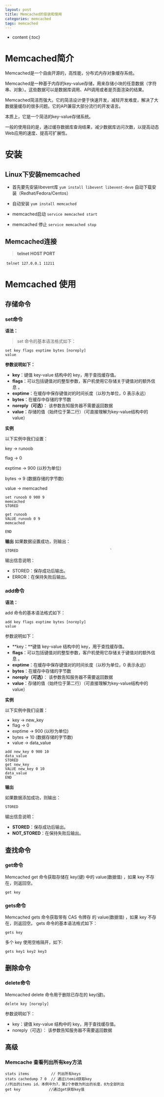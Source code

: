 ```yaml
---
layout: post
title: Memcached的安装和使用
categories: memcached
tags: memcached
---
```


* content
{:toc}

# Memcached简介
Memcached是一个自由开源的，高性能，分布式内存对象缓存系统。

Memcached是一种基于内存的key-value存储，用来存储小块的任意数据（字符串、对象）。这些数据可以是数据库调用、API调用或者是页面渲染的结果。

Memcached简洁而强大。它的简洁设计便于快速开发，减轻开发难度，解决了大数据量缓存的很多问题。它的API兼容大部分流行的开发语言。

本质上，它是一个简洁的key-value存储系统。

一般的使用目的是，通过缓存数据库查询结果，减少数据库访问次数，以提高动态Web应用的速度、提高可扩展性。





# 安装
## Linux下安装memcached
* 首先要先安装libevent库
​       `yum install libevent libevent-deve`        自动下载安装（Redhat/Fedora/Centos）

* 自动安装
  `yum install memcached`
* memcached启动
  `service memcached start`
* memcached 停止
  `service memcached stop`

## Memcached连接
> **telnet HOST PORT**

​      `telnet 127.0.0.1 11211`

# Memcached 使用
## 存储命令
### set命令

**语法：**
> set 命令的基本语法格式如下：

```
set key flags exptime bytes [noreply]
value
```
**参数说明如下：**
- **key**：键值 key-value 结构中的 key，用于查找缓存值。
- **flags**：可以包括键值对的整型参数，客户机使用它存储关于键值对的额外信息 。
- **exptime**：在缓存中保存键值对的时间长度（以秒为单位，0 表示永远）
- **bytes**：在缓存中存储的字节数
- **noreply（可选）**： 该参数告知服务器不需要返回数据
- **value**：存储的值（始终位于第二行）（可直接理解为key-value结构中的value）

**实例**

以下实例中我们设置：

key → runoob

flag → 0

exptime → 900 (以秒为单位)

bytes → 9 (数据存储的字节数)

value → memcached

```
set runoob 0 900 9
memcached
STORED

get runoob
VALUE runoob 0 9
memcached

END
```
**输出**
如果数据设置成功，则输出：
```
STORED                                          `
```
输出信息说明：
- STORED：保存成功后输出。
- ERROR：在保持失败后输出。

### add命令

**语法：**

add 命令的基本语法格式如下：

```
add key flags exptime bytes [noreply]
value
```

参数说明如下：

- **key：**键值 key-value 结构中的 key，用于查找缓存值。
- **flags**：可以包括键值对的整型参数，客户机使用它存储关于键值对的额外信息 。
- **exptime**：在缓存中保存键值对的时间长度（以秒为单位，0 表示永远）
- **bytes**：在缓存中存储的字节数
- **noreply（可选）**： 该参数告知服务器不需要返回数据
- **value**：存储的值（始终位于第二行）（可直接理解为key-value结构中的value）

**实例**

以下实例中我们设置：

- key → new_key
- flag → 0
- exptime → 900 (以秒为单位)
- bytes → 10 (数据存储的字节数)
- value → data_value

```
add new_key 0 900 10
data_value
STORED
get new_key
VALUE new_key 0 10
data_value
END
```

**输出**

如果数据添加成功，则输出：

```
STORED
```

输出信息说明：

- **STORED**：保存成功后输出。
- **NOT_STORED**：在保持失败后输出。

## 查找命令
### get命令

Memcached get 命令获取存储在 key(键) 中的 value(数据值) ，如果 key 不存在，则返回空。
```
get key
```
### gets命令

Memcached gets 命令获取带有 CAS 令牌存 的 value(数据值) ，如果 key 不存在，则返回空。
gets 命令的基本语法格式如下：
```
gets key
```
多个 key 使用空格隔开，如下:
```
gets key1 key2 key3
```
## 删除命令
### delete命令
Memcached delete 命令用于删除已存在的 key(键)。
```
delete key [noreply]
```
参数说明如下：
- key：键值 key-value 结构中的 key，用于查找缓存值。
- noreply（可选）： 该参数告知服务器不需要返回数据

## 高级
### Memcache 查看列出所有key方法
```
stats items          // 列出所有keys
stats cachedump 7 0  // 通过itemid获取key
//列出的items id，本例中为7，第2个参数为列出的长度，0为全部列出
get key             //通过get获取key值
```
